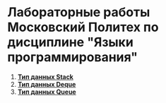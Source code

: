 # Лабораторные работы Московский Политех по дисциплине "Языки программирования"
1. [**__Тип данных Stаck__**](https://github.com/k0swel/mpu_labs/tree/new_labs/1%20%D0%BB%D0%B0%D0%B1%D0%B0)
2. [**__Тип данных Deque__**](https://github.com/k0swel/mpu_labs/tree/new_labs/2%20%D0%BB%D0%B0%D0%B1%D0%B0)
3. [**__Тип данных Queue__**](https://github.com/k0swel/mpu_labs/tree/new_labs/3%20laba)
